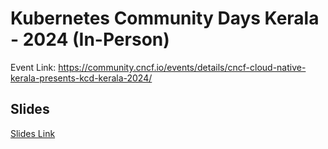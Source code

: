 # Kubernetes Community Days Kerala - 2024 (In-Person)

Event Link: https://community.cncf.io/events/details/cncf-cloud-native-kerala-presents-kcd-kerala-2024/

## Slides

[Slides Link](ScrapeConfig_CRD_The_rising_star_in_Prometheus_Operator_Ecosystem.pdf)
